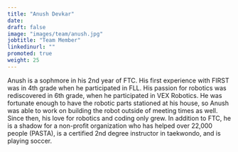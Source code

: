 ```yaml
---
title: "Anush Devkar"
date:
draft: false
image: "images/team/anush.jpg"
jobtitle: "Team Member"
linkedinurl: ""
promoted: true
weight: 25
---
```


Anush is a sophmore in his 2nd year of FTC. His first experience with FIRST was in 4th grade when he participated in FLL. His passion for robotics was rediscovered in 6th grade, when he participated in VEX Robotics. He was fortunate enough to have the robotic parts stationed at his house, so Anush was able to work on building the robot outside of meeting times as well. Since then, his love for robotics and coding only grew. In addition to FTC, he is a shadow for a non-profit organization who has helped over 22,000 people (PASTA), is a certified 2nd degree instructor in taekwondo, and is playing soccer.
